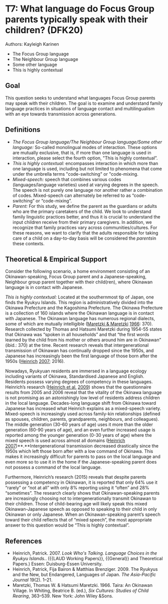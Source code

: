 # T7: What language do Focus Group parents typically speak with their children? (DFK20)

Authors: Kayleigh Karinen
- The Focus Group language
- The Neighbour Group language
- Some other language
- This is highly contextual

## Goal

This question seeks to understand what languages Focus Group parents may speak with their children. The goal is to examine and understand family language practices in situations of language contact and multilingualism with an eye towards transmission across generations.


## Definitions

- *The Focus Group language/The Neighbour Group language/Some other language:* So-called monolingual modes of interaction. These options are mutually exclusive, that is, if more than one language is used in interaction, please select the fourth option, "This is highly contextual”.
- *This is highly contextual:* encompasses interaction in which more than one language is used, including but not limited to phenomena that come under the umbrella terms "code-switching" or "code-mixing.
- *Mixed-speech:* speech that combines various codes (languages/language varieties) used at varying degrees in the speech. The speech is not purely one language nor another rather a combination of codes. Mixed-speech can alternately be referred to as “code-switching” or “code-mixing”.
- *Parent:* For this study, we define the parent as the guardians or adults who are the primary caretakers of the child. We look to understand family linguistic practices better, and thus it is crucial to understand the input children receive from their primary caregivers. In addition, we recognize that family practices vary across communities/cultures. For these reasons, we want to clarify that the adults responsible for taking care of a child on a day-to-day basis will be considered the *parents*in these contexts.

## Theoretical & Empirical Support

Consider the following scenario, a home environment consisting of an Okinawan-speaking, Focus Group parent and a Japanese-speaking, Neighbour group parent together with their child(ren), where Okinawan language is in contact with Japanese.

*This is highly contextual:* Located at the southernmost tip of Japan, one finds the Ryukyu Islands. This region is administratively divided into the Okinawa Prefecture and the Kagoshima Prefecture. The Okinawa Prefecture is a collection of 160 islands where the Okinawan language is in contact with Japanese. The Okinawan language has numerous regional dialects, some of which are mutually intelligible ([Maretzki & Maretzki](#source-MaretzkiMaretzki1966) [1966](#source-MaretzkiMaretzki1966): 370). Research collected by Thomas and Hatsumi Maretzki during 1954-55 states that Okinawa was “spoken in all households” and that “the first words learned by the child from his mother or others around him are in Okinawan” (ibid.: 370) at the time. Recent research reveals that intergenerational transmission of Okinawan has continually dropped since the 1950s, and Japanese has increasingly been the first language of those born after the 1950s ([Heinrich](#source-Heinrich2007) [2007](#source-Heinrich2007); 2016).

Nowadays, Ryukyuan residents are immersed in a language ecology including variants of Okinawa, Standardised Japanese and English. Residents possess varying degrees of competency in these languages. Heinrich’s research ([Heinrich et al.](#source-HeinrichEtAl2009) [2009](#source-HeinrichEtAl2009)) shows that the questionnaire results from 2005 and 2006 reveal that the vitality of the Okinawa language is not promising as an astonishingly low level of residents address children in the local language. Decades-long language shift from Okinawa toward Japanese has increased what Heinrich explains as a mixed-speech variety. Mixed-speech is increasingly used across family-kin relationships (defined as spouses, children, parents, grandparents, neighbours, and colleagues). The middle generation (30-60 years of age) uses it more than the older generation (60-90 years of age), and an even further increased usage is reported among the younger generation (0-30 years of age) where the mixed speech is used across almost all domains ([Heinrich](#source-Heinrich2007) [2007](#source-Heinrich2007))**.**Intergenerational transmission decreased drastically since the 1950s which left those born after with a low command of Okinawa. This makes it increasingly difficult for parents to pass on the local language and even more so to use it in the home if the Japanese-speaking parent does not possess a command of the local language.

Furthermore, Heinrich’s research (2015) reveals that despite parents possessing a competency in Okinawan, it is reported that only 64% use it “rarely” or “not at all” with only 8% reporting using it “often” and 28% “sometimes”. The research clearly shows that Okinawan-speaking parents are increasingly choosing not to intergenerationally transmit Okinawan to their children. Those of child-bearing age will likely speak this mixed Okinawan-Japanese speech as opposed to speaking to their child in only Okinawan or only Japanese. When an Okinawan-speaking parent’s speech toward their child reflects that of “mixed speech”, the most appropriate answer to this question would be “This is highly contextual”.
## References

- <a id="source-Heinrich2007"> </a>Heinrich, Patrick. 2007. _Look Who's Talking. Language Choices in the Ryukyu Islands._. ({{LAUD Working Papers}}, {{General}} and Theoretical Papers.) Essen: Duisburg-Essen University.
- <a id="source-HeinrichEtAl2009"> </a>Heinrich, Patrick, Fija Bairon & Matthias Brenziger. 2009. The Ryukyus and the New, but Endangered, Languages of Japan. _The Asia-Pacific Journal_ 19(2). 1–21.
- <a id="source-MaretzkiMaretzki1966"> </a>Maretzki, Thomas W. & Hatsumi Maretzki. 1966. Taira: An Okinawan Village. In Whiting, Beatrice B. (ed.), _Six Cultures: Studies of Child Rearing_, 363–539. New York: John Wiley &Sons.
